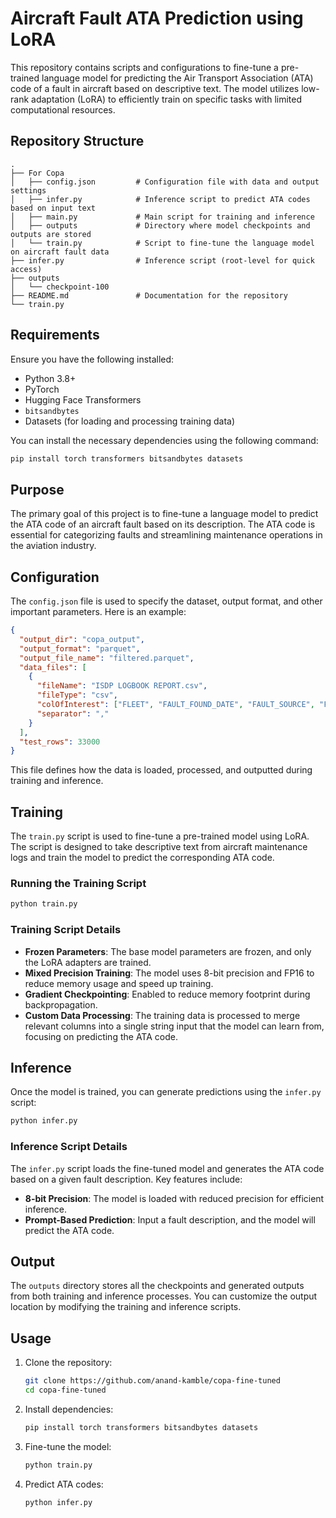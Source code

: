 # Aircraft Fault ATA Prediction using LoRA

This repository contains scripts and configurations to fine-tune a pre-trained language model for predicting the Air Transport Association (ATA) code of a fault in aircraft based on descriptive text. The model utilizes low-rank adaptation (LoRA) to efficiently train on specific tasks with limited computational resources.

## Repository Structure

```
.
├── For Copa
│   ├── config.json         # Configuration file with data and output settings
│   ├── infer.py            # Inference script to predict ATA codes based on input text
│   ├── main.py             # Main script for training and inference
│   ├── outputs             # Directory where model checkpoints and outputs are stored
│   └── train.py            # Script to fine-tune the language model on aircraft fault data
├── infer.py                # Inference script (root-level for quick access)
├── outputs
│   └── checkpoint-100     
├── README.md               # Documentation for the repository
└── train.py                
```

## Requirements

Ensure you have the following installed:

- Python 3.8+
- PyTorch
- Hugging Face Transformers
- `bitsandbytes`
- Datasets (for loading and processing training data)

You can install the necessary dependencies using the following command:

```bash
pip install torch transformers bitsandbytes datasets
```

## Purpose

The primary goal of this project is to fine-tune a language model to predict the ATA code of an aircraft fault based on its description. The ATA code is essential for categorizing faults and streamlining maintenance operations in the aviation industry.

## Configuration

The `config.json` file is used to specify the dataset, output format, and other important parameters. Here is an example:

```json
{
  "output_dir": "copa_output",
  "output_format": "parquet",
  "output_file_name": "filtered.parquet",
  "data_files": [
    {
      "fileName": "ISDP LOGBOOK REPORT.csv",
      "fileType": "csv",
      "colOfInterest": ["FLEET", "FAULT_FOUND_DATE", "FAULT_SOURCE", "FAULT_NAME", "FAULT_SDESC", "CORRECTIVE_ACTION", "MAINT_DELAY_TIME_QT", "ATA", "FAULT_SEVERITY"],
      "separator": ","
    }
  ],
  "test_rows": 33000
}
```

This file defines how the data is loaded, processed, and outputted during training and inference.

## Training

The `train.py` script is used to fine-tune a pre-trained model using LoRA. The script is designed to take descriptive text from aircraft maintenance logs and train the model to predict the corresponding ATA code.

### Running the Training Script

```bash
python train.py
```

### Training Script Details

- **Frozen Parameters**: The base model parameters are frozen, and only the LoRA adapters are trained.
- **Mixed Precision Training**: The model uses 8-bit precision and FP16 to reduce memory usage and speed up training.
- **Gradient Checkpointing**: Enabled to reduce memory footprint during backpropagation.
- **Custom Data Processing**: The training data is processed to merge relevant columns into a single string input that the model can learn from, focusing on predicting the ATA code.

## Inference

Once the model is trained, you can generate predictions using the `infer.py` script:

```bash
python infer.py
```

### Inference Script Details

The `infer.py` script loads the fine-tuned model and generates the ATA code based on a given fault description. Key features include:

- **8-bit Precision**: The model is loaded with reduced precision for efficient inference.
- **Prompt-Based Prediction**: Input a fault description, and the model will predict the ATA code.

## Output

The `outputs` directory stores all the checkpoints and generated outputs from both training and inference processes. You can customize the output location by modifying the training and inference scripts.

## Usage

1. Clone the repository:

   ```bash
   git clone https://github.com/anand-kamble/copa-fine-tuned
   cd copa-fine-tuned
   ```

2. Install dependencies:

   ```bash
   pip install torch transformers bitsandbytes datasets
   ```

3. Fine-tune the model:

   ```bash
   python train.py
   ```

4. Predict ATA codes:

   ```bash
   python infer.py
   ```


